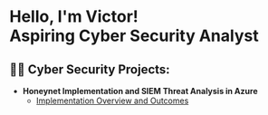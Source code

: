 <h1>Hello, I'm Victor! <br/><a>Aspiring Cyber Security Analyst</a>

<h2>👨‍💻 Cyber Security Projects:</h2>

- <b>Honeynet Implementation and SIEM Threat Analysis in Azure</b>
  - [Implementation Overview and Outcomes](https://github.com/VictorAlegado/HoneynetLab) 
